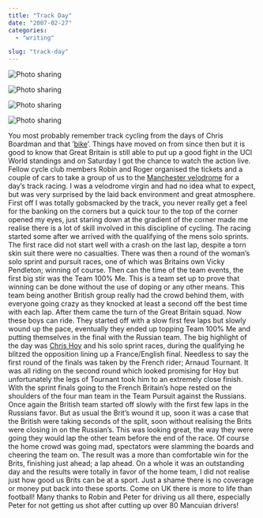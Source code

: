 ```yaml
---
title: "Track Day"
date: "2007-02-27"
categories:
  - "writing"

slug: "track-day"
---
```


![Photo sharing](/images/401887215.jpg)

![Photo sharing](/images/401945960.jpg)

![Photo sharing](/images/402243914.jpg)

![Photo sharing](/images/402232409.jpg)

You most probably remember track cycling from the days of Chris Boardman and that ’[bike](https://www.lotusespritworld.com/LotusModels/LotusSportBike.html)’. Things have moved on from since then but it is good to know that Great Britain is still able to put up a good fight in the UCI World standings and on Saturday I got the chance to watch the action live. Fellow cycle club members Robin and Roger organised the tickets and a couple of cars to take a group of us to the [Manchester velodrome](https://www.manchestervelodrome.com/) for a day’s track racing. I was a velodrome virgin and had no idea what to expect, but was very surprised by the laid back environment and great atmosphere. First off I was totally gobsmacked by the track, you never really get a feel for the banking on the corners but a quick tour to the top of the corner opened my eyes, just staring down at the gradient of the corner made me realise there is a lot of skill involved in this discipline of cycling. The racing started some after we arrived with the qualifying of the mens solo sprints. The first race did not start well with a crash on the last lap, despite a torn skin suit there were no casualties. There was then a round of the woman’s solo sprint and pursuit races, one of which was Britains own Vicky Pendleton; winning of course. Then can the time of the team events, the first big stir was the Team 100% Me. This is a team set up to prove that winning can be done without the use of doping or any other means. This team being another British group really had the crowd behind them, with everyone going crazy as they knocked at least a second off the best time with each lap. After them came the turn of the Great Britain squad. Now these boys can ride. They started off with a slow first few laps but slowly wound up the pace, eventually they ended up topping Team 100% Me and putting themselves in the final with the Russian team. The big highlight of the day was [Chris Hoy](https://en.wikipedia.org/wiki/Chris_Hoy) and his solo sprint races, during the qualifying he blitzed the opposition lining up a France/English final. Needless to say the first round of the finals was taken by the French rider; Arnaud Tournant. It was all riding on the second round which looked promising for Hoy but unfortunately the legs of Tournant took him to an extremely close finish. With the sprint finals going to the French Britain’s hope rested on the shoulders of the four man team in the Team Pursuit against the Russians. Once again the British team started off slowly with the first few laps in the Russians favor. But as usual the Brit’s wound it up, soon it was a case that the British were taking seconds of the split, soon without realising the Brits were closing in on the Russian’s. This was looking great, the way they were going they would lap the other team before the end of the race. Of course the home crowd was going mad, spectators were slamming the boards and cheering the team on. The result was a more than comfortable win for the Brits, finishing just ahead; a lap ahead. On a whole it was an outstanding day and the results were totally in favor of the home team, I did not realise just how good us Brits can be at a sport. Just a shame there is no coverage or money put back into these sports. Come on UK there is more to life than football! Many thanks to Robin and Peter for driving us all there, especially Peter for not getting us shot after cutting up over 80 Mancuian drivers!

